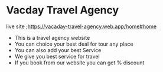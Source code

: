 #  Vacday Travel Agency 

live site ;https://vacaday-travel-agency.web.app/home#home


* This is a travel agency website
* You can choice your best deal for tour any place
* You can also add your best Service 
 * We give you best service for travel
* If you book from our website you can get % discount

